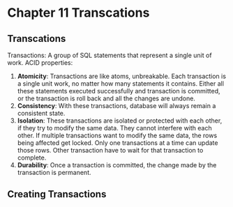 # Chapter 11 Transcations

## Transcations
Transactions: A group of SQL statements that represent a single unit of work.
ACID properties:
1. **Atomicity**: Transactions are like atoms, unbreakable. Each transaction is a single unit work, no matter how many statements it contains. Either all these statements executed successfully and transaction is committed, or the transaction is roll back and all the changes are undone.
2. **Consistency**: With these transactions, database will always remain a consistent state.
3. **Isolation**: These transactions are isolated or protected with each other, if they try to modify the same data. They cannot interfere with each other. If multiple transactions want to modify the same data, the rows being affected get locked. Only one transactions at a time can update those rows. Other transaction have to wait for that transaction to complete.
4. **Durability**: Once a transaction is committed, the change made by the transaction is permanent.

## Creating Transactions
